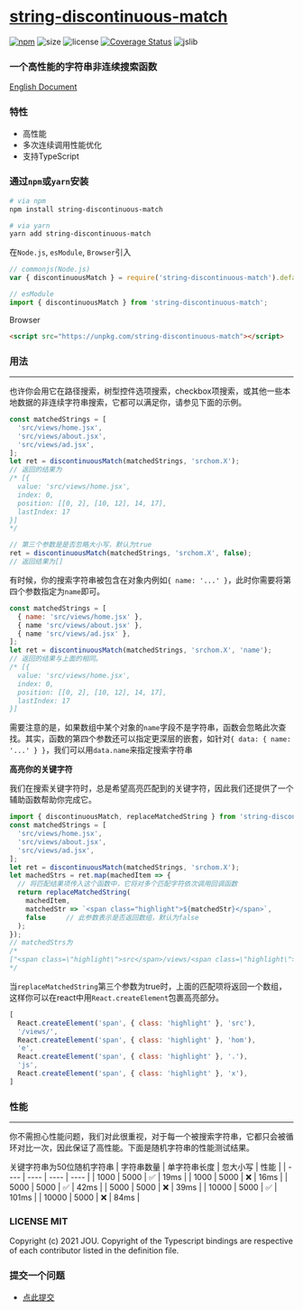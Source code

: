 # [string-discontinuous-match](https://github.com/JOU-amjs/string-discontinuous-match)
[![npm](https://img.shields.io/npm/v/string-discontinuous-match)](https://www.npmjs.com/package/string-discontinuous-match)
![size](https://img.shields.io/bundlephobia/min/string-discontinuous-match)
![license](https://img.shields.io/badge/license-MIT-blue.svg)
[![Coverage Status](https://coveralls.io/repos/github/JOU-amjs/string-discontinuous-match/badge.svg)](https://coveralls.io/github/JOU-amjs/string-discontinuous-match)
![jslib](https://img.shields.io/badge/Powered%20by-jslib%20base-brightgreen.svg)

### 一个高性能的字符串非连续搜索函数

[English Document](./README.md)

### **特性**
- 高性能
- 多次连续调用性能优化
- 支持TypeScript

### 通过`npm`或`yarn`安装
```bash
# via npm
npm install string-discontinuous-match

# via yarn
yarn add string-discontinuous-match
```

在`Node.js`, `esModule`, `Browser`引入
```javascript
// commonjs(Node.js)
var { discontinuousMatch } = require('string-discontinuous-match').default;

// esModule
import { discontinuousMatch } from 'string-discontinuous-match';
```
Browser
```html
<script src="https://unpkg.com/string-discontinuous-match"></script>
```

### **用法**
---
也许你会用它在路径搜索，树型控件选项搜索，checkbox项搜索，或其他一些本地数据的非连续字符串搜索，它都可以满足你，请参见下面的示例。
```javascript
const matchedStrings = [
  'src/views/home.jsx',
  'src/views/about.jsx',
  'src/views/ad.jsx',
];
let ret = discontinuousMatch(matchedStrings, 'srchom.X');
// 返回的结果为
/* [{
  value: 'src/views/home.jsx',
  index: 0,
  position: [[0, 2], [10, 12], 14, 17],
  lastIndex: 17
}]
*/

// 第三个参数是是否忽略大小写，默认为true
ret = discontinuousMatch(matchedStrings, 'srchom.X', false);
// 返回结果为[]
```
有时候，你的搜索字符串被包含在对象内例如`{ name: '...' }`，此时你需要将第四个参数指定为`name`即可。
```javascript
const matchedStrings = [
  { name: 'src/views/home.jsx' },
  { name 'src/views/about.jsx' },
  { name 'src/views/ad.jsx' },
];
let ret = discontinuousMatch(matchedStrings, 'srchom.X', 'name');
// 返回的结果与上面的相同。
/* [{
  value: 'src/views/home.jsx',
  index: 0,
  position: [[0, 2], [10, 12], 14, 17],
  lastIndex: 17
}]
```
需要注意的是，如果数组中某个对象的`name`字段不是字符串，函数会忽略此次查找。其实，函数的第四个参数还可以指定更深层的嵌套，如针对`{ data: { name: '...' } }`，我们可以用`data.name`来指定搜索字符串

**高亮你的关键字符**

我们在搜索关键字符时，总是希望高亮匹配到的关键字符，因此我们还提供了一个辅助函数帮助你完成它。
```javascript
import { discontinuousMatch, replaceMatchedString } from 'string-discontinuous-match';
const matchedStrings = [
  'src/views/home.jsx',
  'src/views/about.jsx',
  'src/views/ad.jsx',
];
let ret = discontinuousMatch(matchedStrings, 'srchom.X');
let machedStrs = ret.map(machedItem => {
  // 将匹配结果项传入这个函数中，它将对多个匹配字符依次调用回调函数
  return replaceMatchedString(
    machedItem,
    matchedStr => `<span class="highlight">${matchedStr}</span>`,
    false     // 此参数表示是否返回数组，默认为false
  );
});
// matchedStrs为
/*
["<span class=\"highlight\">src</span>/views/<span class=\"highlight\">hom</span>e<span class=\"highlight\">.</span>js<span class=\"highlight\">x</span>"]
*/
```
当`replaceMatchedString`第三个参数为true时，上面的匹配项将返回一个数组，这样你可以在react中用`React.createElement`包裹高亮部分。
```javascript
[
  React.createElement('span', { class: 'highlight' }, 'src'),
  '/views/',
  React.createElement('span', { class: 'highlight' }, 'hom'),
  'e',
  React.createElement('span', { class: 'highlight' }, '.'),
  'js',
  React.createElement('span', { class: 'highlight' }, 'x'),
]
```

### **性能**
---
你不需担心性能问题，我们对此很重视，对于每一个被搜索字符串，它都只会被循环对比一次，因此保证了高性能。下面是随机字符串的性能测试结果。

关键字符串为50位随机字符串
|  字符串数量  | 单字符串长度  | 忽大小写 | 性能 |
|  ----  | ----  | ----  | ----  |
| 1000  | 5000 | ✅ | 19ms |
| 1000  | 5000 | ❌ | 16ms |
| 5000  | 5000 | ✅ | 42ms |
| 5000  | 5000 | ❌ | 39ms |
| 10000  | 5000 | ✅ | 101ms |
| 10000  | 5000 | ❌ | 84ms |

### LICENSE MIT
Copyright (c) 2021 JOU. Copyright of the Typescript bindings are respective of each contributor listed in the definition file.

### **提交一个问题**
- [点此提交](https://github.com/JOU-amjs/string-discontinuous-match/issues)